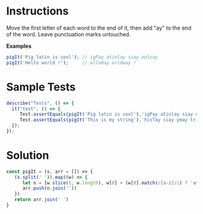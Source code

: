 # **Instructions**

Move the first letter of each word to the end of it, then add "ay" to the end of the word. Leave punctuation marks untouched.

**Examples**

```js
pigIt('Pig latin is cool'); // igPay atinlay siay oolcay
pigIt('Hello world !');     // elloHay orldway !
```

# **Sample Tests**

```js
describe("Tests", () => {
  it("test", () => {
     Test.assertEquals(pigIt('Pig latin is cool'),'igPay atinlay siay oolcay')
     Test.assertEquals(pigIt('This is my string'),'hisTay siay ymay tringsay')
  });
});
```

# **Solution**

```js
const pigIt = (s, arr = []) => {
   (s.split(' ')).map((w) => {
      let n = [w.slice(1, w.length), w[0] + (w[0].match(/[a-z]/i) ? 'ay' : '')]
      arr.push(n.join(''))
   })
   return arr.join(' ')
}
```
